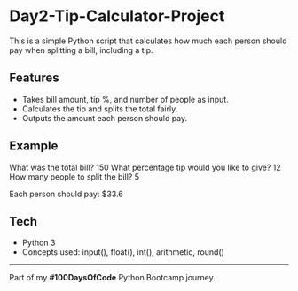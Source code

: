# Day2-Tip-Calculator-Project

This is a simple Python script that calculates how much each person should pay when splitting a bill, including a tip.

## Features
- Takes bill amount, tip %, and number of people as input.
- Calculates the tip and splits the total fairly.
- Outputs the amount each person should pay.

## Example
What was the total bill? 150
What percentage tip would you like to give? 12
How many people to split the bill? 5

Each person should pay: $33.6


## Tech
- Python 3
- Concepts used: input(), float(), int(), arithmetic, round()

---
Part of my **#100DaysOfCode** Python Bootcamp journey.
